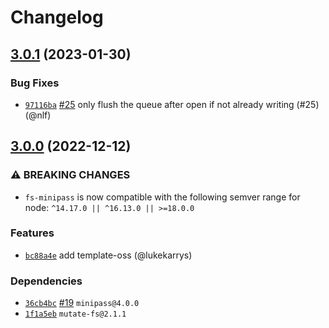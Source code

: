 # Changelog

## [3.0.1](https://github.com/npm/fs-minipass/compare/v3.0.0...v3.0.1) (2023-01-30)

### Bug Fixes

* [`97116ba`](https://github.com/npm/fs-minipass/commit/97116ba3e5644ee0b295a49d4f92358693b0a823) [#25](https://github.com/npm/fs-minipass/pull/25) only flush the queue after open if not already writing (#25) (@nlf)

## [3.0.0](https://github.com/npm/fs-minipass/compare/v2.1.0...v3.0.0) (2022-12-12)

### ⚠️ BREAKING CHANGES

* `fs-minipass` is now compatible with the following semver range for node: `^14.17.0 || ^16.13.0 || >=18.0.0`

### Features

* [`bc88a4e`](https://github.com/npm/fs-minipass/commit/bc88a4e53a1b20d9e3856376c4bf5c17e56dd994) add template-oss (@lukekarrys)

### Dependencies

* [`36cb4bc`](https://github.com/npm/fs-minipass/commit/36cb4bc20613b7228dc3d1b6cd52fd1d37b6d449) [#19](https://github.com/npm/fs-minipass/pull/19) `minipass@4.0.0`
* [`1f1a5eb`](https://github.com/npm/fs-minipass/commit/1f1a5ebeccfa277cd65e3d2456d529146f98a6f5) `mutate-fs@2.1.1`
